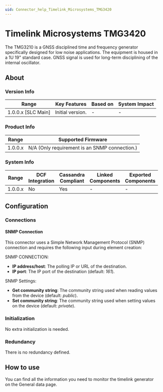 ```yaml
---
uid: Connector_help_Timelink_Microsystems_TMG3420
---
```


# Timelink Microsystems TMG3420

The TMG3210 is a GNSS disciplined time and frequency generator specifically designed for low noise applications. The equipment is housed in a 1U 19" standard case. GNSS signal is used for long-term disciplining of the internal oscillator.

## About

### Version Info

| Range                | Key Features     | Based on     | System Impact     |
|----------------------|------------------|--------------|-------------------|
| 1.0.0.x [SLC Main]   | Initial version. | -            | -                 |

### Product Info

| Range     | Supported Firmware                            |
|-----------|-----------------------------------------------|
| 1.0.0.x   | N/A (Only requirement is an SNMP connection.) |

### System Info

| Range     | DCF Integration     | Cassandra Compliant     | Linked Components     | Exported Components     |
|-----------|---------------------|-------------------------|-----------------------|-------------------------|
| 1.0.0.x   | No                  | Yes                     | -                     | -                       |

## Configuration

### Connections

#### SNMP Connection

This connector uses a Simple Network Management Protocol (SNMP) connection and requires the following input during element creation:

SNMP CONNECTION:

- **IP address/host**: The polling IP or URL of the destination.
- **IP port**: The IP port of the destination (default: *161*).

SNMP Settings:

- **Get community string**: The community string used when reading values from the device (default: *public*).
- **Set community string**: The community string used when setting values on the device (default: *private*).

### Initialization

No extra initialization is needed.

### Redundancy

There is no redundancy defined.

## How to use

You can find all the information you need to monitor the timelink generator on the General data page.
